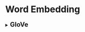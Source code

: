 # Word Embedding

<div style='width:1000px;margin:auto'>
<details><summary><b style='font-size:20px'>GloVe</b></summary><p>

<details><summary><b style='font-size:20px'>Read Glove</b></summary><p>
<h4>1. Read GloVe Vectors</h4>
```
embedding_dict = {}
with open('../../../Personal/Development/Courses Docs/GloVe - Pretrained Word Representation/glove.6B.100d.txt') as f:
    for line in f:
        values  = line.split()
        word    = values[0]
        vectors = np.asarray(values[1:], 'float32')
        embedding_dict[word] = vectors
        
f.close()
```

<h4>2. Tokenize & Add Padding</h4>
```
def create_corpus(df):
    corpus = []
    
    for text in tqdm(df.text):
        words = [word.lower() for word in word_tokenize(text) if word.isalpha() and word not in stop]
        corpus.append(words)
    return corpus

corpus = create_corpus(tweet)
```
</p></details>

<details><summary><b style='font-size:20px'>Deep Learning for GloVe</b></summary><p>

```
from keras.preprocessing.text import Tokenizer
from keras.preprocessing.sequence import pad_sequences

MAX_LEN = 50
tokensizer = Tokenizer()
tokensizer.fit_on_texts(corpus)
sequences  = tokensizer.texts_to_sequences(corpus)

tweet_pad = pad_sequences(sequences, maxlen=MAX_LEN, truncating='post', padding='post')

# Print number of words
word_index = tokensizer.word_index
print(f'~> Number of Unique words: {bg(len(word_index))}')
```

<h4>3. Create Embedding Matrix</h4>
```
num_words = len(word_index)+1
embedding_matrix = np.zeros((num_words, 100))

for word, i in tqdm(word_index.items()):
    if i > num_words:
        continue
        
    emb_vec = embedding_dict.get(word)
    if emb_vec is not None:
        embedding_matrix[i] = emb_vec
``` 

<h4>4. LSTM Model with Embedding</h4>
```
from keras.models import Sequential
from keras.layers import Embedding, LSTM, Dense, SpatialDropout1D
from keras.initializers import Constant
from keras.optimizers import Adam

model = Sequential([
    Embedding(num_words, 100, embeddings_initializer=Constant(embedding_matrix), input_length=MAX_LEN),
    SpatialDropout1D(0.2),
    LSTM(64, dropout=0.2, recurrent_dropout=0.2),
    Dense(1, activation='relu')
])
model.summary()
```
```
# Compile the model
model.compile(loss='binary_crossentropy',
              optimizer=Adam(learning_rate=1e-5),
              metrics=['acc', f1_m])
```
```
# Train Test Split
train = tweet_pad[:tweet.shape[0]]
test  = tweet_pad[tweet.shape[0]:]

X_train, X_test, y_train, y_test = train_test_split(train,
                                                    tweet['target'].values,
                                                    test_size=0.15)

shape(X_train, X_test)
```
```
# Fit the model.
history = model.fit(X_train, y_train,
                    batch_size=4,
                    epochs=20,
                    validation_data=(X_test, y_test),
                    verbose=2)
```
</p></details>

<details><summary><b style='font-size:20px'>ML Models for GloVe</b></summary><p>

<h4>5. Make GloVe suitable for ML Models</h4>
```
# Convert each text in a row to a vector.
def sent2vec(s):
    words = str(s).lower()
    words = word_tokenize(words)
    words = [w for w in words if not w in stop and w.isalpha()]
    
    M = []
    for w in words:
        try:
            M.append(embedding_dict[w])
        except:
            continue
            
    M = np.array(M)
    v = M.sum(axis=0)
    if type(v) != np.ndarray: return np.zeros(100)
    return v / np.sqrt((v**2).sum())

# Apply the function
df['text'] = [sent2vec(x) for x in tqdm(df['text'], position=0)]
```
```
# Train Test Split the data
X_train, X_valid, y_train, y_valid = train_test_split(df[df.target.notnull()]['text'],
                                                      df[df.target.notnull()]['target'],
                                                      test_size=.2,
                                                      random_state=33)
```
```
# Convert the data into arrays
X_train, X_valid = X_train.apply(pd.Series), X_valid.apply(pd.Series)
```
</p></details>
</p></details>

<details><summary><b style='font-size:20px'>Universal Sentence Encoding</b></summary><p>
<h4>1. Load the embeddings</h4>
```
# Import the hubber
import tensorflow_hub as hub

# Load the embbedding
embed = hub.load('../../../Personal/Development/Courses Docs/Word Embeddings/Universal Sentence Encoder')
X_train_embedding = embed(train.text.values)
X_test_embedding  = embed(test.text.values)
```

<h4>2. Concatenate with other features</h4>
```
# Merge with TF-IDF
train_df    = np.concatenate([X_train_embedding['outputs'], tf_train], axis=1)
test_df     = np.concatenate([X_test_embedding['outputs'], tf_test], axis=1)
```
</p></details>

<details><summary><b style='font-size:20px'>Gensim [Word2Vec]</b></summary><p>
<h4>1. Load Word2Vec into Gensim</h4>
```
# NOTE: you can limit = 200_000, if you have limited memory.
# GoogleNews: https://drive.google.com/file/d/0B7XkCwpI5KDYNlNUTTlSS21pQmM/edit
from gensim.models.keyedvectors import KeyedVectors

word_vectors = KeyedVectors.load_word2vec_format("path/to/GoogleNews-vectors-negative300.bin.gz", binary=True, limit=200_000)
```

<h4>2. Most similar words "Synonems"</h4>
```
word_vectors.most_similar(positive=['cooking', 'potatoes'], topn=5)

#Result.
[('cook', 0.6973530650138855),
('oven_roasting', 0.6754530668258667),
('Slow_cooker', 0.6742032170295715),
('sweet_potatoes', 0.6600279808044434),
('stir_fry_vegetables', 0.6548759341239929)]
```

<h4>3. Adding & Subtracting words.</h4>
```
word_vectors.most_similar(positive=['king', 'women'], negative=['man'], topn=2)

#RESULT
[('queen', 0.7118192315101624), ('monarch', 0.6189674139022827)]
```

<h4>4. Detect unrelated terms</h4>
```
word_vectors.doesnt_match("potatoes milk cake computer".split())

#RESULT
'computer'
```

<h4>5. Cosine similarity b/w words.</h4>
```
word_vectors.similarity('princess', 'queen')

#RESULT
0.70705315983704509
```

<h4>6. Numerical Dimension of the word.</h4>
```
word_vectors['phone']

#RESULT
array([-0.01446533, -0.12792969, -0.11572266, -0.22167969, -0.07373047,
-0.05981445, -0.10009766, -0.06884766, 0.14941406, 0.10107422,
-0.03076172, -0.03271484, -0.03125
 , -0.10791016, 0.12158203,
0.16015625, 0.19335938, 0.0065918 , -0.15429688, 0.03710938,
...
```
</p></details>

<details><summary><b style='font-size:20px'>Build Custom Word2Vec</b></summary><p>
First you need to break your documents into sentences and the sentences into tokens. End up like this:
```
>>> token_list
[
['to', 'provide', 'early', 'intervention/early', 'childhood', 'special',
'education', 'services', 'to', 'eligible', 'children', 'and', 'their',
'families'],
['essential', 'job', 'functions'],
['participate', 'as', 'a', 'transdisciplinary', 'team', 'member', 'to',
'complete', 'educational', 'assessments', 'for']
...
]
```

<h4>Load the Model</h4>
```
from gensim.models.word2vec import Word2Vec

# Setup the parameters.
num_features = 300  # Number of vector elements to represent the word.
min_word_count = 3  # Min number of word count to be considered in the Word2vec model.
num_workers = 2   # Number of CPU cores used for the training.
window_size = 6  # Context window size.
subsampling = 1e-3		# Subsampling rate for frequent terms.
```

<h4>Build the Model</h4>
```
model = Word2Vec(
			token_list,
			workers=num_workers,
			size=num_features,
			min_count=min_word_count,
			window=window_size,
			sample=subsampling)

```

Word2vec models can consume quite a bit of memory. But remember that only the
weight matrix for the hidden layer is of interest. Once you’ve trained your word
model, you can reduce the memory footprint by about half if you freeze your model
and discard the unnecessary information. The following command will discard the
unneeded output weights of your neural network:
```
model.init_sims(replace=True)
```

<h4>Save the model</h4>
```
model_name = "my_domain_specific_word2vec_model"
model.save(model_name)
```

<h4>Use the newly trained model</h4>
```
from gensim.models.word2vec import Word2Vec
model_name = "my_domain_specific_word2vec_model"
model = Word2Vec.load(model_name)
model.most_similar('radiology')
```
</p></details>
</div>